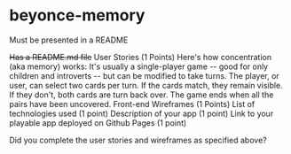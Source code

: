 # beyonce-memory

Must be presented in a README

~~Has a README.md file~~
User Stories (1 Points)
Here's how concentration (aka memory) works: It's usually a single-player game -- good for only children and introverts -- but can be modified to take turns. The player, or user, can select two cards per turn. If the cards match, they remain visible. If they don't, both cards are turn back over. The game ends when all the pairs have been uncovered.
Front-end Wireframes (1 Points)
List of technologies used (1 point)
Description of your app (1 point)
Link to your playable app deployed on Github Pages (1 point)

Did you complete the user stories and wireframes as specified above?

